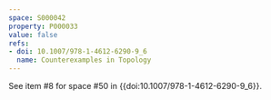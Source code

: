 ```yaml
---
space: S000042
property: P000033
value: false
refs:
- doi: 10.1007/978-1-4612-6290-9_6
  name: Counterexamples in Topology
---
```


See item #8 for space #50 in {{doi:10.1007/978-1-4612-6290-9_6}}.
